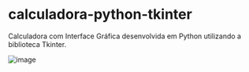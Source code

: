 # calculadora-python-tkinter
Calculadora com Interface Gráfica desenvolvida em Python utilizando a biblioteca Tkinter.



![image](https://github.com/jaqueboeno96/calculadora-python-tkinter/assets/106850204/a70a9b82-8f3d-452b-83d5-3906069663e9)
